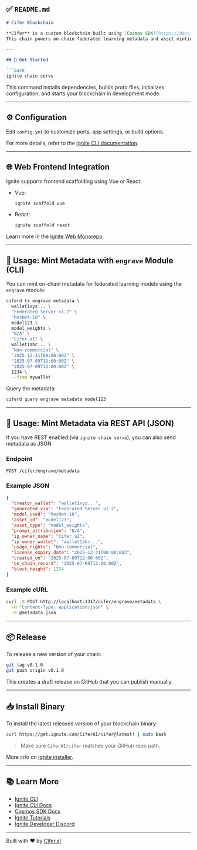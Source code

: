 ## ✅ `README.md`

````markdown
# Cifer Blockchain

**Cifer** is a custom blockchain built using [Cosmos SDK](https://docs.cosmos.network) and [Tendermint](https://docs.tendermint.com), scaffolded with the [Ignite CLI](https://ignite.com/cli).  
This chain powers on-chain federated learning metadata and asset minting through the `engrave` module.

---

## 🚀 Get Started

```bash
ignite chain serve
````

This command installs dependencies, builds proto files, initializes configuration, and starts your blockchain in development mode.

---

## ⚙️ Configuration

Edit `config.yml` to customize ports, app settings, or build options.

For more details, refer to the [Ignite CLI documentation](https://docs.ignite.com).

---

## 🌐 Web Frontend Integration

Ignite supports frontend scaffolding using Vue or React:

* Vue:

  ```bash
  ignite scaffold vue
  ```

* React:

  ```bash
  ignite scaffold react
  ```

Learn more in the [Ignite Web Monorepo](https://github.com/ignite/web).

---

## 📌 Usage: Mint Metadata with `engrave` Module (CLI)

You can mint on-chain metadata for federated learning models using the `engrave` module:

```bash
ciferd tx engrave metadata \
  wallet1xyz... \
  "Federated Server v1.2" \
  "ResNet-18" \
  model123 \
  model_weights \
  "N/A" \
  "Cifer.aI" \
  wallet1abc... \
  "Non-commercial" \
  "2025-12-31T00:00:00Z" \
  "2025-07-09T12:00:00Z" \
  "2025-07-09T12:00:00Z" \
  1234 \
  --from mywallet
```

Query the metadata:

```bash
ciferd query engrave metadata model123
```

---

## 📡 Usage: Mint Metadata via REST API (JSON)

If you have REST enabled (via `ignite chain serve`), you can also send metadata as JSON:

### Endpoint

```
POST /cifer/engrave/metadata
```

### Example JSON

```json
{
  "creator_wallet": "wallet1xyz...",
  "generated_via": "Federated Server v1.2",
  "model_used": "ResNet-18",
  "asset_id": "model123",
  "asset_type": "model_weights",
  "prompt_attribution": "N/A",
  "ip_owner_name": "Cifer.aI",
  "ip_owner_wallet": "wallet1abc...",
  "usage_rights": "Non-commercial",
  "license_expiry_date": "2025-12-31T00:00:00Z",
  "created_on": "2025-07-09T12:00:00Z",
  "on_chain_record": "2025-07-09T12:00:00Z",
  "block_height": 1234
}
```

### Example cURL

```bash
curl -X POST http://localhost:1317/cifer/engrave/metadata \
  -H "Content-Type: application/json" \
  -d @metadata.json
```

---

## 📦 Release

To release a new version of your chain:

```bash
git tag v0.1.0
git push origin v0.1.0
```

This creates a draft release on GitHub that you can publish manually.

---

## 📥 Install Binary

To install the latest released version of your blockchain binary:

```bash
curl https://get.ignite.com/CiferAI/cifer@latest! | sudo bash
```

> Make sure `CiferAI/cifer` matches your GitHub repo path.

More info on [Ignite installer](https://github.com/allinbits/starport-installer).

---

## 📚 Learn More

* [Ignite CLI](https://ignite.com/cli)
* [Ignite CLI Docs](https://docs.ignite.com)
* [Cosmos SDK Docs](https://docs.cosmos.network)
* [Ignite Tutorials](https://docs.ignite.com/guide)
* [Ignite Developer Discord](https://discord.gg/ignite)

---

Built with ❤️ by [Cifer.aI](https://github.com/CiferAI)

```